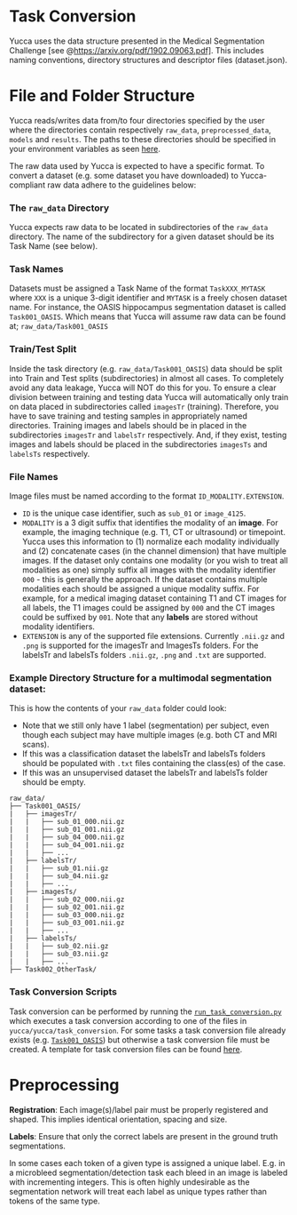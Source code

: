 # Task Conversion

Yucca uses the data structure presented in the Medical Segmentation Challenge [see @https://arxiv.org/pdf/1902.09063.pdf]. This includes naming conventions, directory structures and descriptor files (dataset.json).

# File and Folder Structure
Yucca reads/writes data from/to four directories specified by the user where the directories contain respectively `raw_data`, `preprocessed_data`, `models` and `results`. The paths to these directories should be specified in your environment variables as seen [here](/yucca/documentation/tutorials/environment_variables.md).

The raw data used by Yucca is expected to have a specific format. To convert a dataset (e.g. some dataset you have downloaded) to Yucca-compliant raw data adhere to the guidelines below:

### The `raw_data` Directory
Yucca expects raw data to be located in subdirectories of the `raw_data` directory. The name of the subdirectory for a given dataset should be its Task Name (see below).

### Task Names
Datasets must be assigned a Task Name of the format `TaskXXX_MYTASK` where `XXX` is a unique 3-digit identifier and `MYTASK` is a freely chosen dataset name.
For instance, the OASIS hippocampus segmentation dataset is called `Task001_OASIS`. Which means that Yucca will assume raw data can be found at; `raw_data/Task001_OASIS`

### Train/Test Split
Inside the task directory (e.g. `raw_data/Task001_OASIS`) data should be split into Train and Test splits (subdirectories) in almost all cases. To completely avoid any data leakage, Yucca will NOT do this for you. To ensure a clear division between training and testing data Yucca will automatically only train on data placed in subdirectories called `imagesTr` (training). Therefore, you have to save training and testing samples in appropriately named directories. Training images and labels should be in placed in the subdirectories `imagesTr` and `labelsTr` respectively. And, if they exist, testing images and labels should be placed in the subdirectories `imagesTs` and `labelsTs` respectively.

### File Names
Image files must be named according to the format `ID_MODALITY.EXTENSION`.
- `ID` is the unique case identifier, such as `sub_01` or `image_4125`.
- `MODALITY` is a 3 digit suffix that identifies the modality of an **image**. For example, the imaging technique (e.g. T1, CT or ultrasound) or timepoint. Yucca uses this information to (1) normalize each modality individually and (2) concatenate cases (in the channel dimension) that have multiple images. If the dataset only contains one modality (or you wish to treat all modalities as one) simply suffix all images with the modality identifier `000` - this is generally the approach. If the dataset contains multiple modalities each should be assigned a unique modality suffix. For example, for a medical imaging dataset containing T1 and CT images for all labels, the T1 images could be assigned by `000` and the CT images could be suffixed by `001`. Note that any **labels** are stored without modality identifiers.
- `EXTENSION` is any of the supported file extensions. Currently `.nii.gz` and `.png` is supported for the imagesTr and ImagesTs folders. For the labelsTr and labelsTs folders `.nii.gz`, `.png` and `.txt` are supported.

### Example Directory Structure for a multimodal segmentation dataset:
This is how the contents of your `raw_data` folder could look:
- Note that we still only have 1 label (segmentation) per subject, even though each subject may have multiple images (e.g. both CT and MRI scans).
- If this was a classification dataset the labelsTr and labelsTs folders should be populated with `.txt` files containing the class(es) of the case.
- If this was an unsupervised dataset the labelsTr and labelsTs folder should be empty.
```
raw_data/
├── Task001_OASIS/
|   ├── imagesTr/
|   |   ├── sub_01_000.nii.gz
|   |   ├── sub_01_001.nii.gz
|   |   ├── sub_04_000.nii.gz
|   |   ├── sub_04_001.nii.gz
|   |   ├── ...
|   ├── labelsTr/
|   |   ├── sub_01.nii.gz
|   |   ├── sub_04.nii.gz
|   |   ├── ...
|   ├── imagesTs/
|   |   ├── sub_02_000.nii.gz
|   |   ├── sub_02_001.nii.gz
|   |   ├── sub_03_000.nii.gz
|   |   ├── sub_03_001.nii.gz
|   |   ├── ...
|   ├── labelsTs/
|   |   ├── sub_02.nii.gz
|   |   ├── sub_03.nii.gz
|   |   ├── ...
├── Task002_OtherTask/
```

### Task Conversion Scripts
Task conversion can be performed by running the [`run_task_conversion.py`](/yucca/yucca/run/run_task_conversion.py) which executes a task conversion according to one of the files in `yucca/yucca/task_conversion`. For some tasks a task conversion file already exists (e.g. [`Task001_OASIS`](/yucca/yucca/task_conversion/Task001_OASIS.py)) but otherwise a task conversion file must be created. A template for task conversion files can be found [here](/yucca/yucca/task_conversion/template.py).

# Preprocessing

**Registration**:
Each image(s)/label pair must be properly registered and shaped. This implies identical orientation, spacing and size.

**Labels**:
Ensure that only the correct labels are present in the ground truth segmentations.

In some cases each token of a given type is assigned a unique label. E.g. in a microbleed segmentation/detection task each bleed in an image is labeled with incrementing integers. This is often highly undesirable as the segmentation network will treat each label as unique types rather than tokens of the same type.
